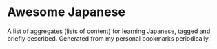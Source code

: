 # Awesome Japanese

A list of aggregates (lists of content) for learning Japanese, tagged and briefly described. Generated from my personal bookmarks periodically.

